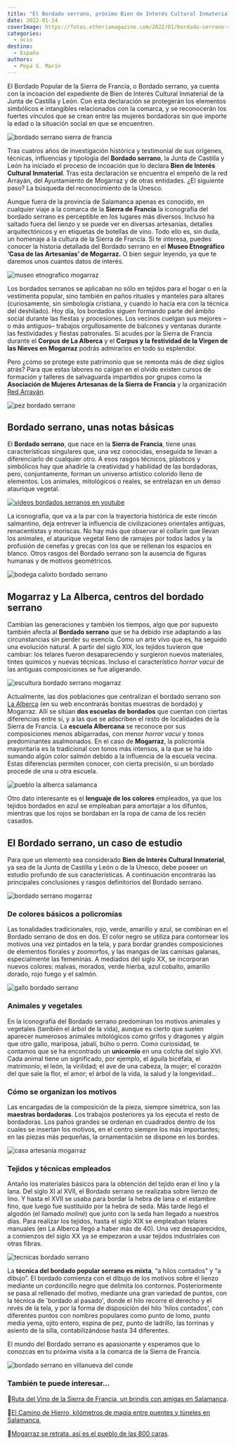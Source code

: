 ```yaml
---
title: "El Bordado serrano, próximo Bien de Interés Cultural Inmaterial"
date: 2022-01-14
coverImage: https://fotos.etheriamagazine.com/2022/01/bordado-serrano-sierra-francia-1.jpg
categories: 
  - ocio
destino: 
  - España
authors: 
  - Pepa G. Marín
---
```


El Bordado Popular de la Sierra de Francia, o Bordado serrano, ya cuenta con la incoación del expediente de Bien de Interés Cultural Inmaterial de la Junta de Castilla y León. Con esta declaración se protegerán los elementos simbólicos e intangibles relacionados con la comarca, y se reconocerán los fuertes vínculos que se crean entre las mujeres bordadoras sin que importe la edad o la situación social en que se encuentren.

![bordado serrano sierra de francia](https://fotos.etheriamagazine.com/2022/01/bordado-serrano-sierra-francia-1.jpg "Bordado serrano. © Pepa García")

Tras cuatros años de investigación histórica y testimonial de sus orígenes, técnicas, 
influencias y tipología del **Bordado serrano**, la Junta de Castilla y León ha iniciado 
el proceso de incoación que lo declara **Bien de Interés Cultural Inmaterial**. Tras 
esta declaración se encuentra el empeño de la red Arrayán, del Ayuntamiento de Mogarraz 
y de otras entidades. ¿El siguiente paso? La búsqueda del reconocimiento de la Unesco. 

Aunque fuera de la provincia de Salamanca apenas es conocido, en cualquier viaje a la 
comarca de la **Sierra de Francia** la iconografía del bordado serrano es perceptible en 
los lugares más diversos. Incluso ha saltado fuera del lienzo y se puede ver en diversas 
artesanías, detalles arquitectónicos y en etiquetas de botellas de vino. Todo ello es, 
sin duda, un homenaje a la cultura de la Sierra de Francia. Si te interesa, puedes 
conocer la historia detallada del Bordado serrano en el **Museo Etnográfico ‘Casa de las 
Artesanías’ de Mogarraz.** O bien seguir leyendo, ya que te daremos unos cuantos datos 
de interés. 

![museo etnografico mogarraz](https://fotos.etheriamagazine.com/2022/01/museo-artesanía-mogarraz.jpg "Museo Etnográfico ‘Casa de las Artesanías’ de Mogarraz. © Pepa García")

Los bordados serranos se aplicaban no sólo en tejidos para el hogar o en la vestimenta 
popular, sino también en paños rituales y manteles para altares (curiosamente, sin 
simbología cristiana, y cuando lo hacía era con la técnica del deshilado). Hoy día, los 
bordados siguen formando parte del ámbito social durante las fiestas y procesiones. Los 
vecinos cuelgan sus mejores –o más antiguos– trabajos orgullosamente de balcones y 
ventanas durante las festividades y fiestas patronales. Si acudes por la Sierra de 
Francia durante el **Corpus de La Alberca** y el **Corpus y la festividad de la Virgen 
de las Nieves en Mogarraz** podrás admirarlos en todo su esplendor. 

Pero ¿cómo se protege este patrimonio que se remonta más de diez siglos atrás? Para que 
estas labores no caigan en el olvido existen cursos de formación y talleres de 
salvaguarda impartidos por grupos como la **Asociación de Mujeres Artesanas de la Sierra 
de Francia** y la organización [Red Arrayán](https://red-arrayan.com/). 

![pez bordado serrano](https://fotos.etheriamagazine.com/2022/01/pez-bordado-serrano.jpg "Detalle de un pez en un bordado serrano. © Pepa García")

## Bordado serrano, unas notas básicas

El **Bordado serrano**, que nace en la **Sierra de Francia**, tiene unas características 
singulares que, una vez conocidas, enseguida te llevan a diferenciarlo de cualquier 
otro. A esos rasgos técnicos, plásticos y simbólicos hay que añadirle la creatividad y 
habilidad de las bordadoras, pero, conjuntamente, forman un universo artístico colorido 
lleno de elementos. Los animales, mitológicos o reales, se entrelazan en un denso 
ataurique vegetal. 

[![videos bordados serranos en youtube](https://fotos.etheriamagazine.com/2022/01/bordados-serranos-videos.jpg)](https://www.youtube.com/watch?v=GdBDa9Xy6LA)

La iconografía, que va a la par con la trayectoria histórica de este rincón salmantino, 
deja entrever la influencia de civilizaciones orientales antiguas, renacentistas y 
moriscas. No hay más que observar el collarín que llevan los animales, el ataurique 
vegetal lleno de ramajes por todos lados y la profusión de cenefas y grecas con los que 
se rellenan los espacios en blanco. Otros rasgos del Bordado serrano son la ausencia de 
figuras humanas y de motivos geométricos. 

![bodega calixto bordado serrano](https://fotos.etheriamagazine.com/2022/01/calixto-bordado-serrano.jpg "El bordado serrano, también presente en las etiquetas del vino. © Pepa García")

## Mogarraz y La Alberca, centros del bordado serrano

Cambian las generaciones y también los tiempos, algo que por supuesto también afecta al 
**Bordado serrano** que se ha debido irse adaptando a las circunstancias sin perder su 
esencia. Como un arte vivo que es, ha seguido una evolución natural. A partir del siglo 
XIX, los tejidos tuvieron que cambiar: los telares fueron desapareciendo y surgieron 
nuevos materiales, tintes químicos y nuevas técnicas. Incluso el característico _horror 
vacui_ de las antiguas composiciones se fue aligerando. 

![escultura bordado serrano mogarraz](https://fotos.etheriamagazine.com/2022/01/escultura-bordado-serrano.jpg "Escultura en Mogarraz. © Pepa García")

Actualmente, las dos poblaciones que centralizan el bordado serrano son [La 
Alberca](http://www.laalberca.com/artesania) (en su web encontrarás bonitas muestras de 
bordado) y Mogarraz. Allí se sitúan **dos escuelas de bordados** que cuentan con ciertas 
diferencias entre sí, y a las que se adscriben el resto de localidades de la Sierra de 
Francia. La **escuela Albercana** se reconoce por sus composiciones menos abigarradas, 
con menor _horror vacui_ y tonos predominantes asalmonados. En el caso de **Mogarraz**, 
la policromía mayoritaria es la tradicional con tonos más intensos, a la que se ha ido 
sumando algún color salmón debido a la influencia de la escuela vecina. Estas 
diferencias permiten conocer, con cierta precisión, si un bordado procede de una u otra 
escuela. 

![pueblo la alberca salamanca](https://fotos.etheriamagazine.com/2022/01/La-Alberca.jpg "Bonito casco antiguo de La Alberca. © Diputación de Salamanca")

Otro dato interesante es el **lenguaje de los colores** empleados, ya que los tejidos 
bordados en azul se empleaban para amortajar a los difuntos, mientras que los rojos se 
bordaban en la ropa de cama de los recién casados. 

## El Bordado serrano, un caso de estudio

Para que un elemento sea considerado **Bien de Interés Cultural Inmaterial**, ya sea de 
la Junta de Castilla y León o de la Unesco, debe poseer un estudio profundo de sus 
características. A continuación encontrarás las principales conclusiones y rasgos 
definitorios del Bordado serrano. 

![bordado serrano mogarraz](https://fotos.etheriamagazine.com/2022/01/detalle-bordado-serrano.jpg "Bordado serrano. © Pepa García")

### De colores básicos a policromías

Las tonalidades tradicionales, rojo, verde, amarillo y azul, se combinan en el Bordado 
serrano de dos en dos. El color negro se utiliza para contornear los motivos una vez 
pintados en la tela, y para bordar grandes composiciones de elementos florales y 
zoomorfos, y las mangas de las camisas galanas, especialmente las femeninas. A mediados 
del siglo XX, se incorporan nuevos colores: malvas, morados, verde hierba, azul cobalto, 
amarillo dorado, rojo fuego y el salmón. 

![gallo bordado serrano](https://fotos.etheriamagazine.com/2022/01/gallo-bordado-serrano.jpg "Detalle de un bordado serrano con alegre colorido. © Pepa García")

### Animales y vegetales

En la iconografía del Bordado serrano predominan los motivos animales y vegetales 
(también el árbol de la vida), aunque es cierto que suelen aparecer numerosos animales 
mitológicos como grifos y dragones y algún que otro gallo, mariposa, jabalí, búho o 
perro. Como curiosidad, te contamos que se ha encontrado un **unicornio** en una colcha 
del siglo XVI. Cada animal tiene un significado, por ejemplo, el águila bicéfala, el 
matrimonio; el león, la virilidad; el ave de una cabeza, la mujer; el corazón del que 
sale la flor, el amor; el árbol de la vida, la salud y la longevidad... 

### Cómo se organizan los motivos

Las encargadas de la composición de la pieza, siempre simétrica, son las **maestras 
bordadoras**. Los trabajos posteriores ya los ejecuta el resto de bordadoras. Los paños 
grandes se ordenan en cuadrados dentro de los cuales se insertan los motivos, en el 
centro siempre los más importantes; en las piezas más pequeñas, la ornamentación se 
dispone en los bordes. 

![casa artesania mogarraz](https://fotos.etheriamagazine.com/2022/01/artesania-museo-mogarraz.jpg "Museo Etnográfico ‘Casa de las Artesanías’ de Mogarraz. © Pepa García")

### Tejidos y técnicas empleados

Antaño los materiales básicos para la obtención del tejido eran el lino y la lana. Del 
siglo XI al XVII, el Bordado serrano se realizaba sobre lienzo de lino. Y hasta el XVII 
se usaba para bordar la hebra de lana o el estambre fino, que luego fue sustituido por 
la hebra de seda. Más tarde llegó el algodón (el llamado _moliné_) que junto con la seda 
han llegado a nuestros días. Para realizar los tejidos, hasta el siglo XIX se empleaban 
telares manuales (en La Alberca llegó a haber más de 40). Una vez desaparecidos, a 
comienzos del siglo XX ya se empezaron a usar tejidos industriales con otras fibras. 

![tecnicas bordado serrano](https://fotos.etheriamagazine.com/2022/01/tecnicas-bordado-serrano.jpg "Dos técnicas usadas en el bordado serrano. Museo Etnográfico de Mogarraz. © P.G.")

La **técnica del bordado popular serrano es mixta**, “a hilos contados” y “a dibujo”. El 
bordado comienza con el dibujo de los motivos sobre el lienzo mediante un cordoncillo 
negro que delimita los contornos. Posteriormente se pasa al rellenado del motivo, 
mediante una gran variedad de puntos, con la técnica de 'bordado al pasado', donde el 
hilo recorre el derecho y el revés de la tela, y por la forma de disposición del hilo 
'hilos contados', con diferentes puntos con nombres populares como punto de lomo, punto 
media yema, ojito entero, espina de pez, punto de ladrillo, las torrinas y asiento de la 
silla, contabilizándose hasta 34 diferentes. 

El mundo del Bordado serrano es apasionante y esperamos que lo conozcas en tu próxima 
visita a la comarca de la Sierra de Francia. 

![bordado serrano en villanueva del conde](https://fotos.etheriamagazine.com/2022/01/bordado-serrano-villanueva-conde.jpg "Detalles de la Callejina, un pasadizo que recuerda el bordado, el arte y la tradición en Villanueva del Conde. © Pepa García")

### También te puede interesar...

📍[Ruta del Vino de la Sierra de Francia, un brindis con amigas en 
Salamanca](https://etheriamagazine.com/2021/08/11/plan-con-amigas-ruta-del-vino-sierra-de-francia/). 

📍[El Camino de Hierro, kilómetros de magia entre puentes y túneles en 
Salamanca](https://etheriamagazine.com/2021/10/03/recorrido-del-camino-de-hierro-salamanca/), 

📍[Mogarraz se retrata, así es el pueblo de las 800 
caras](https://etheriamagazine.com/2019/10/07/que-ver-en-mogarraz-pueblo-de-retratos-salamanca/).
